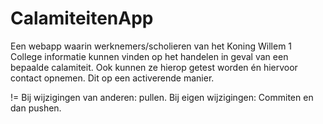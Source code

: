 # CalamiteitenApp
Een webapp waarin werknemers/scholieren van het Koning Willem 1 College informatie kunnen vinden op het handelen in geval van een bepaalde calamiteit. Ook kunnen ze hierop getest worden én hiervoor contact opnemen. Dit op een activerende manier.

!= Bij wijzigingen van anderen: pullen. Bij eigen wijzigingen: Commiten en dan pushen. 
